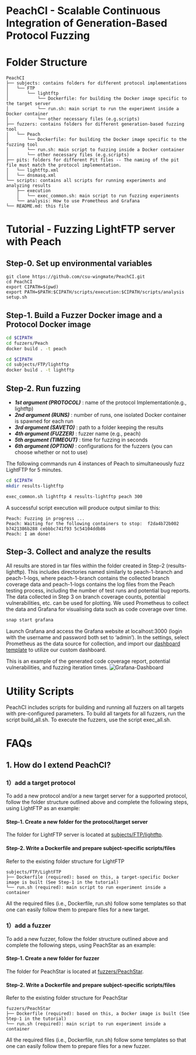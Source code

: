 # PeachCI - Scalable Continuous Integration of Generation-Based Protocol Fuzzing

# Folder Structure
```
PeachCI
├── subjects: contains folders for different protocol implementations
│   └── FTP
│       └── lightftp
│           └── Dockerfile: for building the Docker image specific to the target server
│           └── run.sh: main script to run the experiment inside a Docker container
│           └── other necessary files (e.g.scripts)
├── fuzzers: contains folders for different generation-based fuzzing tool
│   └── Peach
│       └── Dockerfile: for building the Docker image specific to the fuzzing tool
│       └── run.sh: main script to fuzzing inside a Docker container
│       └── other necessary files (e.g.scripts)
├── pits: folders for different Pit files -- The naming of the pit file must match the protocol implementation.
│   └── lightftp.xml
│   └── dnsmasq.xml
└── scripts: contains all scripts for running experiments and analyzing results
    ├── execution
    │   └── exec_common.sh: main script to run fuzzing experiments
    └── analysis: How to use Prometheus and Grafana
└── README.md: this file
```

# Tutorial - Fuzzing LightFTP server with Peach
## Step-0. Set up environmental variables
```
git clone https://github.com/csu-wingmate/PeachCI.git
cd PeachCI
export CIPATH=$(pwd)
export PATH=$PATH:$CIPATH/scripts/execution:$CIPATH/scripts/analysis
setup.sh
```

## Step-1. Build a Fuzzer Docker image and a Protocol Docker image
```bash
cd $CIPATH
cd fuzzers/Peach
docker build . -t peach
```
```bash
cd $CIPATH
cd subjects/FTP/lightftp
docker build . -t lightftp
```

## Step-2. Run fuzzing
- ***1st argument (PROTOCOL)*** : name of the protocol Implementation(e.g., lightftp)
- ***2nd argument (RUNS)***     : number of runs, one isolated Docker container is spawned for each run
- ***3rd argument (SAVETO)***   : path to a folder keeping the results
- ***4th argument (FUZZER)***   : fuzzer name (e.g., peach) 
- ***5th argument (TIMEOUT)***  : time for fuzzing in seconds
- ***6th argument (OPTION)***  : configurations for the fuzzers (you can choose whether or not to use)


The following commands run 4 instances of Peach to simultaneously fuzz LightFTP for 5 minutes.

```bash
cd $CIPATH
mkdir results-lightftp

exec_common.sh lightftp 4 results-lightftp peach 300
```

A successful script execution will produce output similar to this:
```
Peach: Fuzzing in progress ...
Peach: Waiting for the following containers to stop:  f2da4b72b002 b7421386b288 cebbbc741f93 5c54104ddb86
Peach: I am done!
```

## Step-3. Collect and analyze the results
All results are stored in tar files within the folder created in Step-2 (results-lightftp). This includes directories named similarly to peach-1-branch and peach-1-logs, where peach-1-branch contains the collected branch coverage data and peach-1-logs contains the log files from the Peach testing process, including the number of test runs and potential bug reports.
The data collected in Step 3 on branch coverage counts, potential vulnerabilities, etc. can be used for plotting. We used Prometheus to collect the data and Grafana for visualising data such as code coverage over time.
```bash
snap start grafana
```
Launch Grafana and access the Grafana website at localhost:3000 (login with the username and password both set to ‘admin’). In the settings, select Prometheus as the data source for collection, and import our [dashboard template](https://github.com/csu-wingmate/PeachCI/blob/main/scripts/analysis/Node%20Exporter.json) to utilize our custom dashboard.

This is an example of the generated code coverage report, potential vulnerabilities, and fuzzing iteration times.
![Grafana-Dashboard](https://github.com/csu-wingmate/profuzzpeach/blob/main/figures/Grafana-Dashboard.png)

# Utility Scripts
PeachCI includes scripts for building and running all fuzzers on all targets with pre-configured parameters. To build all targets for all fuzzers, run the script build_all.sh. To execute the fuzzers, use the script exec_all.sh.

# FAQs
## 1. How do I extend PeachCI?
### 1）add a target protocol
To add a new protocol and/or a new target server for a supported protocol, follow the folder structure outlined above and complete the following steps, using LightFTP as an example:

#### Step-1. Create a new folder for the protocol/target server
The folder for LightFTP server is located at [subjects/FTP/lightftp](https://github.com/csu-wingmate/PeachCI/tree/main/subjects/FTP/lightftp).

#### Step-2. Write a Dockerfile and prepare subject-specific scripts/files
Refer to the existing folder structure for LightFTP
```
subjects/FTP/LightFTP
├── Dockerfile (required): based on this, a target-specific Docker image is built (See Step-1 in the tutorial)
└── run.sh (required): main script to run experiment inside a container
```
All the required files (i.e., Dockerfile, run.sh) follow some templates so that one can easily follow them to prepare files for a new target.

### 1）add a fuzzer
To add a new fuzzer, follow the folder structure outlined above and complete the following steps, using PeachStar as an example:

#### Step-1. Create a new folder for fuzzer
The folder for PeachStar is located at [fuzzers/PeachStar](https://github.com/csu-wingmate/PeachCI/tree/main/fuzzers/PeachStar).

#### Step-2. Write a Dockerfile and prepare subject-specific scripts/files
Refer to the existing folder structure for PeachStar
```
fuzzers/PeachStar
├── Dockerfile (required): based on this, a Docker image is built (See Step-1 in the tutorial)
└── run.sh (required): main script to run experiment inside a container
```
All the required files (i.e., Dockerfile, run.sh) follow some templates so that one can easily follow them to prepare files for a new fuzzer.
